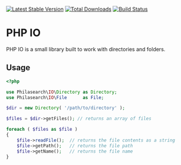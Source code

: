 [![Latest Stable Version](https://poser.pugx.org/rubyrainbows/io/version.svg)](https://packagist.org/packages/rubyrainbows/io)
[![Total Downloads](https://poser.pugx.org/rubyrainbows/io/downloads.svg)](https://packagist.org/packages/rubyrainbows/io)
[![Build Status](https://travis-ci.org/rubyrainbows/php-io.svg?branch=master)](https://travis-ci.org/rubyrainbows/php-io)

# PHP IO

PHP IO is a small library built to work with directories and folders.

## Usage

```php
<?php

use Philasearch\IO\Directory as Directory;
use Philasearch\IO\File      as File;

$dir = new Directory( '/path/to/directory' );

$files = $dir->getFiles(); // returns an array of files

foreach ( $files as $file )
{
    $file->readFile();  // returns the file contents as a string
    $file->getPath();   // returns the file path
    $file->getName();   // returns the file name
}
